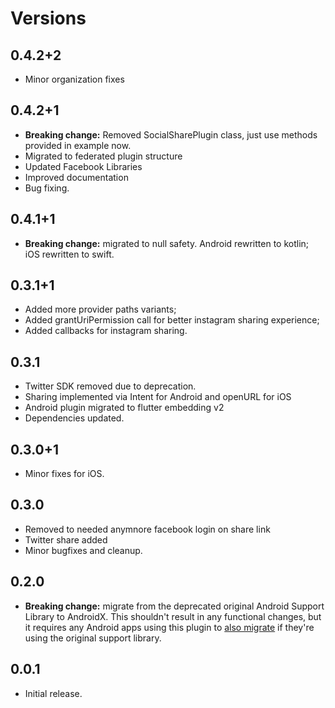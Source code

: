 # Versions

## 0.4.2+2

* Minor organization fixes

## 0.4.2+1

* **Breaking change:** Removed SocialSharePlugin class, just use methods provided in example now.  
* Migrated to federated plugin structure
* Updated Facebook Libraries
* Improved documentation
* Bug fixing.

## 0.4.1+1

* **Breaking change:** migrated to null safety.
Android rewritten to kotlin;
iOS rewritten to swift.

## 0.3.1+1

* Added more provider paths variants;
* Added grantUriPermission call for better instagram sharing experience;
* Added callbacks for instagram sharing.

## 0.3.1

* Twitter SDK removed due to deprecation.
* Sharing implemented via Intent for Android and openURL for iOS
* Android plugin migrated to flutter embedding v2
* Dependencies updated.

## 0.3.0+1

* Minor fixes for iOS.

## 0.3.0

* Removed to needed anymnore facebook login on share link
* Twitter share added
* Minor bugfixes and cleanup.

## 0.2.0

* **Breaking change:** migrate from the deprecated original Android Support Library to AndroidX. This shouldn't result in any functional changes, but it requires any Android apps using this plugin to [also migrate](https://flutter.dev/docs/development/packages-and-plugins/androidx-compatibility) if they're using the original support library.

## 0.0.1

* Initial release.
